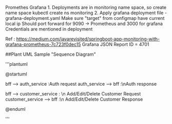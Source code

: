 Promethes Grafana
	1. Deployments are in monitoring name space, so create name space
		kubectl create ns monitoring
	2. Apply grafana deployment file - grafana-deployment.yaml
		Make sure "target" from configmap have current local ip
		Should port forward for 9090 -> Prometheus and 3000 for grafana
		Credentials are mentioned in deployment 


Ref : https://medium.com/javarevisited/springboot-app-monitoring-with-grafana-prometheus-7c723f0dec15
Grafana JSON Report ID = 4701

##Plant UML Sample "Sequence Diagram"

'''plantuml


@startuml

bff --> auth_service :Auth request
auth_service --> bff :\nAuth response

bff --> customer_service : \n Add/Edit/Delete Customer Request
customer_service --> bff :\n Add/Edit/Delete Customer Response

@enduml

'''
